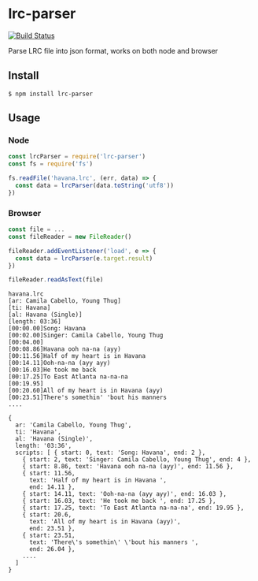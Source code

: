 # lrc-parser

[![Build Status](https://travis-ci.org/dkakashi69/lrc-parser.svg?branch=master)](https://travis-ci.org/dkakashi69/lrc-parser)

Parse LRC file into json format, works on both node and browser
## Install
```
$ npm install lrc-parser
```

## Usage

### Node
```js
const lrcParser = require('lrc-parser')
const fs = require('fs')

fs.readFile('havana.lrc', (err, data) => {
  const data = lrcParser(data.toString('utf8'))
})

```

### Browser
```js
const file = ...
const fileReader = new FileReader()

fileReader.addEventListener('load', e => {
  const data = lrcParser(e.target.result)
})

fileReader.readAsText(file)
```
```
havana.lrc
[ar: Camila Cabello, Young Thug]
[ti: Havana]
[al: Havana (Single)]
[length: 03:36]
[00:00.00]Song: Havana
[00:02.00]Singer: Camila Cabello, Young Thug
[00:04.00]
[00:08.86]Havana ooh na-na (ayy)
[00:11.56]Half of my heart is in Havana 
[00:14.11]Ooh-na-na (ayy ayy)
[00:16.03]He took me back 
[00:17.25]To East Atlanta na-na-na
[00:19.95]
[00:20.60]All of my heart is in Havana (ayy)
[00:23.51]There's somethin' 'bout his manners 
....
```
```
{
  ar: 'Camila Cabello, Young Thug',
  ti: 'Havana',
  al: 'Havana (Single)',
  length: '03:36',
  scripts: [ { start: 0, text: 'Song: Havana', end: 2 },
    { start: 2, text: 'Singer: Camila Cabello, Young Thug', end: 4 },
    { start: 8.86, text: 'Havana ooh na-na (ayy)', end: 11.56 },
    { start: 11.56,
      text: 'Half of my heart is in Havana ',
      end: 14.11 },
    { start: 14.11, text: 'Ooh-na-na (ayy ayy)', end: 16.03 },
    { start: 16.03, text: 'He took me back ', end: 17.25 },
    { start: 17.25, text: 'To East Atlanta na-na-na', end: 19.95 },
    { start: 20.6,
      text: 'All of my heart is in Havana (ayy)',
      end: 23.51 },
    { start: 23.51,
      text: 'There\'s somethin\' \'bout his manners ',
      end: 26.04 },
    ....
  ]
}
```
